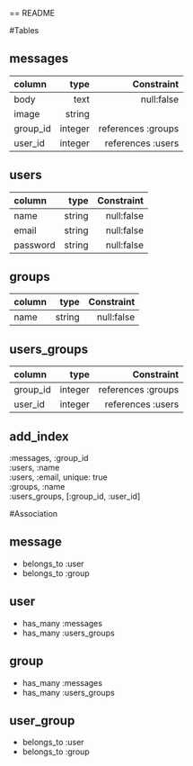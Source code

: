 == README

#Tables
## messages
| column | type | Constraint |
|:---------------| -----------:| -----------:|
| body           |        text | null:false |
| image          |      string |           |
| group_id       |     integer | references :groups |
| user_id        |     integer | references :users |

## users
| column | type | Constraint |
|:-----------|------------:|------------:|
| name       |      string |              null:false |
| email      |      string |              null:false |
| password   |      string |              null:false |


## groups
| column | type | Constraint |
|:-----------|------------:|------------:|
| name       |      string |  null:false |

## users_groups <!-- 誰がどのグループに属するか -->
| column | type | Constraint |
|:-----------|------------:|------------:|
| group_id       |     integer | references :groups |
| user_id        |     integer | references :users |

## add_index
:messages, :group_id <br>
:users, :name <br>
:users, :email, unique: true <br>
:groups, :name <br>
:users_groups, [:group_id, :user_id] <br>

#Association
## message
- belongs_to :user
- belongs_to :group

## user
- has_many :messages
- has_many :users_groups

## group
- has_many :messages
- has_many :users_groups

## user_group
- belongs_to :user
- belongs_to :group
